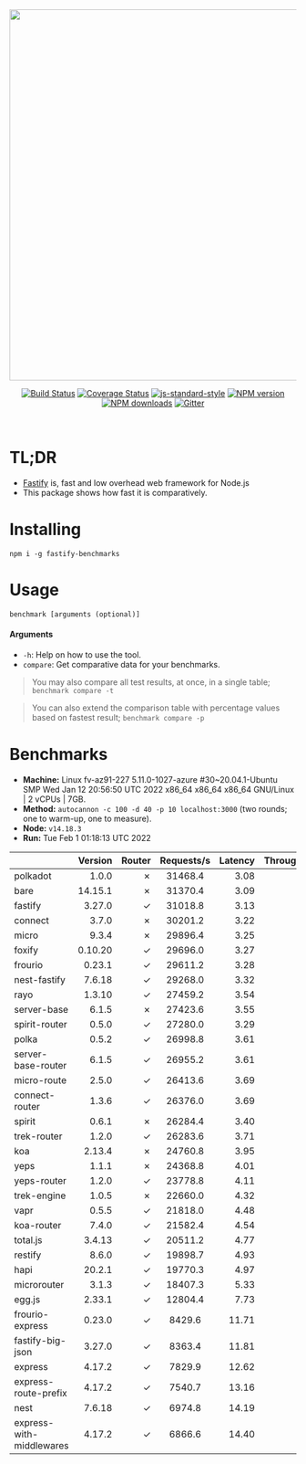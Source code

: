 <div align="center">
<img src="https://github.com/fastify/graphics/raw/master/full-logo.png" width="650" height="auto"/>
</div>

<div align="center">

[![Build Status](https://travis-ci.org/fastify/fastify.svg?branch=master)](https://travis-ci.org/fastify/fastify)
[![Coverage Status](https://coveralls.io/repos/github/fastify/fastify/badge.svg?branch=master)](https://coveralls.io/github/fastify/fastify?branch=master)
[![js-standard-style](https://img.shields.io/badge/code%20style-standard-brightgreen.svg?style=flat)](http://standardjs.com/)
[![NPM version](https://img.shields.io/npm/v/fastify.svg?style=flat)](https://www.npmjs.com/package/fastify)
[![NPM downloads](https://img.shields.io/npm/dm/fastify.svg?style=flat)](https://www.npmjs.com/package/fastify) [![Gitter](https://badges.gitter.im/gitterHQ/gitter.svg)](https://gitter.im/fastify)
</div>
<br />

# TL;DR

* [Fastify](https://github.com/fastify/fastify) is, fast and low overhead web framework for Node.js
* This package shows how fast it is comparatively.

# Installing

```
npm i -g fastify-benchmarks
```

# Usage

```
benchmark [arguments (optional)]
```

#### Arguments

* `-h`: Help on how to use the tool.
* `compare`: Get comparative data for your benchmarks.

> You may also compare all test results, at once, in a single table; `benchmark compare -t`

> You can also extend the comparison table with percentage values based on fastest result; `benchmark compare -p`
# Benchmarks
* __Machine:__ Linux fv-az91-227 5.11.0-1027-azure #30~20.04.1-Ubuntu SMP Wed Jan 12 20:56:50 UTC 2022 x86_64 x86_64 x86_64 GNU/Linux | 2 vCPUs | 7GB.
* __Method:__ `autocannon -c 100 -d 40 -p 10 localhost:3000` (two rounds; one to warm-up, one to measure).
* __Node:__ `v14.18.3`
* __Run:__ Tue Feb  1 01:18:13 UTC 2022

|                          | Version | Router | Requests/s | Latency | Throughput/Mb |
| :--                      | --:     | --:    | :-:        | --:     | --:           |
| polkadot                 | 1.0.0   | ✗      | 31468.4    | 3.08    | 5.61          |
| bare                     | 14.15.1 | ✗      | 31370.4    | 3.09    | 5.59          |
| fastify                  | 3.27.0  | ✓      | 31018.8    | 3.13    | 5.53          |
| connect                  | 3.7.0   | ✗      | 30201.2    | 3.22    | 5.39          |
| micro                    | 9.3.4   | ✗      | 29896.4    | 3.25    | 5.33          |
| foxify                   | 0.10.20 | ✓      | 29696.0    | 3.27    | 4.87          |
| frourio                  | 0.23.1  | ✓      | 29611.2    | 3.28    | 5.28          |
| nest-fastify             | 7.6.18  | ✓      | 29268.0    | 3.32    | 4.91          |
| rayo                     | 1.3.10  | ✓      | 27459.2    | 3.54    | 4.90          |
| server-base              | 6.1.5   | ✗      | 27423.6    | 3.55    | 4.89          |
| spirit-router            | 0.5.0   | ✓      | 27280.0    | 3.29    | 4.86          |
| polka                    | 0.5.2   | ✓      | 26998.8    | 3.61    | 4.81          |
| server-base-router       | 6.1.5   | ✓      | 26955.2    | 3.61    | 4.81          |
| micro-route              | 2.5.0   | ✓      | 26413.6    | 3.69    | 4.71          |
| connect-router           | 1.3.6   | ✓      | 26376.0    | 3.69    | 4.70          |
| spirit                   | 0.6.1   | ✗      | 26284.4    | 3.40    | 4.69          |
| trek-router              | 1.2.0   | ✓      | 26283.6    | 3.71    | 4.31          |
| koa                      | 2.13.4  | ✗      | 24760.8    | 3.95    | 4.42          |
| yeps                     | 1.1.1   | ✗      | 24368.8    | 4.01    | 4.35          |
| yeps-router              | 1.2.0   | ✓      | 23778.8    | 4.11    | 4.24          |
| trek-engine              | 1.0.5   | ✗      | 22660.0    | 4.32    | 3.72          |
| vapr                     | 0.5.5   | ✓      | 21818.0    | 4.48    | 3.58          |
| koa-router               | 7.4.0   | ✓      | 21582.4    | 4.54    | 3.85          |
| total.js                 | 3.4.13  | ✓      | 20511.2    | 4.77    | 6.28          |
| restify                  | 8.6.0   | ✓      | 19898.7    | 4.93    | 3.59          |
| hapi                     | 20.2.1  | ✓      | 19770.3    | 4.97    | 3.53          |
| microrouter              | 3.1.3   | ✓      | 18407.3    | 5.33    | 3.28          |
| egg.js                   | 2.33.1  | ✓      | 12804.4    | 7.73    | 4.51          |
| frourio-express          | 0.23.0  | ✓      | 8429.6     | 11.71   | 1.50          |
| fastify-big-json         | 3.27.0  | ✓      | 8363.4     | 11.81   | 96.22         |
| express                  | 4.17.2  | ✓      | 7829.9     | 12.62   | 1.40          |
| express-route-prefix     | 4.17.2  | ✓      | 7540.7     | 13.16   | 2.79          |
| nest                     | 7.6.18  | ✓      | 6974.8     | 14.19   | 1.59          |
| express-with-middlewares | 4.17.2  | ✓      | 6866.6     | 14.40   | 2.63          |
